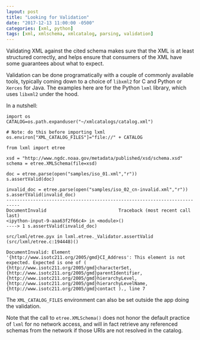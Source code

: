 ```yaml
---
layout: post
title: "Looking for Validation"
date: "2017-12-13 11:00:00 -0500"
categories: [xml, python]
tags: [xml, xmlschema, xmlcatalog, parsing, validation]
---
```


Validating XML against the cited schema makes sure that the XML is at least structured correctly, and helps ensure that consumers of the XML have some guarantees about what to expect.

<!--break-->

Validation can be done programatically with a couple of commonly available tools, typically coming down to a choice of `libxml2` for C and Python or `Xerces` for Java. The examples here are for the Python `lxml` library, which uses `libxml2` under the hood.

In a nutshell:

```
import os
CATALOG=os.path.expanduser("~/xmlcatalogs/catalog.xml")

# Note: do this before importing lxml
os.environ["XML_CATALOG_FILES"]="file://" + CATALOG

from lxml import etree

xsd = "http://www.ngdc.noaa.gov/metadata/published/xsd/schema.xsd"
schema = etree.XMLSchema(file=xsd)

doc = etree.parse(open("samples/iso_01.xml","r"))
s.assertValid(doc)

invalid_doc = etree.parse(open("samples/iso_02_cn-invalid.xml","r"))
s.assertValid(invalid_doc)
---------------------------------------------------------------------------
DocumentInvalid                           Traceback (most recent call last)
<ipython-input-9-aaa63f2f66c4> in <module>()
----> 1 s.assertValid(invalid_doc)

src/lxml/etree.pyx in lxml.etree._Validator.assertValid (src/lxml/etree.c:194448)()

DocumentInvalid: Element '{http://www.isotc211.org/2005/gmd}CI_Address': This element is not expected. Expected is one of ( {http://www.isotc211.org/2005/gmd}characterSet, {http://www.isotc211.org/2005/gmd}parentIdentifier, {http://www.isotc211.org/2005/gmd}hierarchyLevel, {http://www.isotc211.org/2005/gmd}hierarchyLevelName, {http://www.isotc211.org/2005/gmd}contact )., line 7

```

The `XML_CATALOG_FILES` environment can also be set outside the app doing the validation.

Note that the call to `etree.XMLSchema()` does not honor the default practice of `lxml` for no network access, and will in fact retrieve any referenced schemas from the network if those URIs are not resolved in the catalog.
